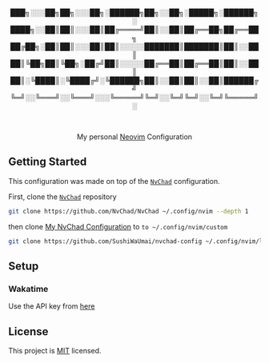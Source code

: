 <div align="center">

███╗░░░██╗██╗░░░██╗░██████╗██╗░░██╗░█████╗░██████╗░
████╗░░██║██║░░░██║██╔════╝██║░░██║██╔══██╗██╔══██╗
██╔██╗░██║██║░░░██║██║░░░░░███████║███████║██║░░██║
██║╚██╗██║╚██╗░██╔╝██║░░░░░██╔══██║██╔══██║██║░░██║
██║░╚████║░╚████╔╝░╚██████╗██║░░██║██║░░██║██████╔╝
╚═╝░░╚═══╝░░╚═══╝░░░╚═════╝╚═╝░░╚═╝╚═╝░░╚═╝╚═════╝░

<br />

My personal [Neovim](https://neovim.io/) Configuration

</div>

<!-- ![image](https://user-images.githubusercontent.com/54822569/236693345-25d1e3b9-e3fe-4913-b2d7-b489acbb7381.png) -->

## Getting Started
This configuration was made on top of the [`NvChad`](https://github.com/NvChad/NvChad) configuration.


First, clone the [`NvChad`](https://github.com/NvChad/NvChad) repository
```bash
git clone https://github.com/NvChad/NvChad ~/.config/nvim --depth 1
```

then clone [My NvChad Configuration](https://github.com/SushiWaUmai/nvchad-config/) to `to ~/.config/nvim/custom`
```bash
git clone https://github.com/SushiWaUmai/nvchad-config ~/.config/nvim/lua/custom
```


## Setup

### Wakatime

Use the API key from [here](https://wakatime.com/api-key)

## License
This project is [MIT](./LICENSE) licensed.
